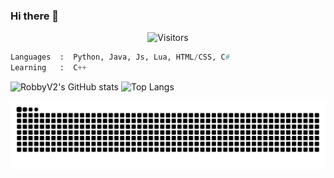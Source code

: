 ### Hi there 👋

<p align="center"><img src="https://gpvc.arturio.dev/RobbyV2" alt="Visitors"></a>

```python
Languages  :  Python, Java, Js, Lua, HTML/CSS, C#
Learning   :  C++
```
![RobbyV2's GitHub stats](https://github-readme-stats.vercel.app/api?username=RobbyV2&show_icons=true&theme=merko) ![Top Langs](https://github-readme-stats.vercel.app/api/top-langs/?username=RobbyV2&layout=compact)

<a href="https://github.com/asdasdasdasdoof" target="_blank"><img src="https://raw.githubusercontent.com/RobbyV2/RobbyV2/output/github-contribution-grid-snake-dark.svg#gh-dark-mode-only" alt="Snake"></a>
